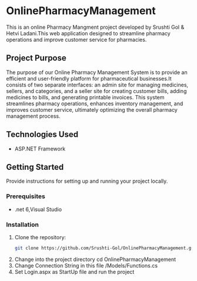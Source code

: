 # OnlinePharmacyManagement
This is an online Pharmacy Mangment project developed by Srushti Gol & Hetvi Ladani.This web application designed to streamline pharmacy operations and improve customer service for pharmacies.

## Project Purpose
The purpose of our Online Pharmacy Management System is to provide an efficient and user-friendly platform for pharmaceutical businesses.It consists of two separate interfaces: an admin site for managing medicines, sellers, and categories, and a seller site for creating customer bills, adding medicines to bills, and generating printable invoices. This system streamlines pharmacy operations, enhances inventory management, and improves customer service, ultimately optimizing the overall pharmacy management process.

## Technologies Used
- ASP.NET Framework

## Getting Started
Provide instructions for setting up and running your project locally.

### Prerequisites
- .net 6,Visual Studio

### Installation

1. Clone the repository:
   ```bash
   git clone https://github.com/Srushti-Gol/OnlinePharmacyManagement.git
   
2. Change into the project directory cd OnlinePharmacyManagement
3. Change Connection String in this file /Models/Functions.cs 
4. Set Login.aspx as StartUp file and run the project
